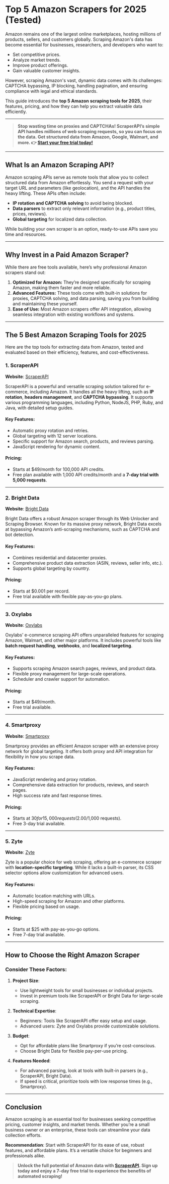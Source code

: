 # Top 5 Amazon Scrapers for 2025 (Tested)

Amazon remains one of the largest online marketplaces, hosting millions of products, sellers, and customers globally. Scraping Amazon's data has become essential for businesses, researchers, and developers who want to:

- Set competitive prices.
- Analyze market trends.
- Improve product offerings.
- Gain valuable customer insights.

However, scraping Amazon's vast, dynamic data comes with its challenges: CAPTCHA bypassing, IP blocking, handling pagination, and ensuring compliance with legal and ethical standards.

This guide introduces the **top 5 Amazon scraping tools for 2025**, their features, pricing, and how they can help you extract valuable data efficiently.

---

> **Stop wasting time on proxies and CAPTCHAs! ScraperAPI’s simple API handles millions of web scraping requests, so you can focus on the data. Get structured data from Amazon, Google, Walmart, and more. 👉 [Start your free trial today!](https://bit.ly/Scraperapi)**

---

## What Is an Amazon Scraping API?

Amazon scraping APIs serve as remote tools that allow you to collect structured data from Amazon effortlessly. You send a request with your target URL and parameters (like geolocation), and the API handles the heavy lifting. These APIs often include:

- **IP rotation and CAPTCHA solving** to avoid being blocked.
- **Data parsers** to extract only relevant information (e.g., product titles, prices, reviews).
- **Global targeting** for localized data collection.

While building your own scraper is an option, ready-to-use APIs save you time and resources.

---

## Why Invest in a Paid Amazon Scraper?

While there are free tools available, here’s why professional Amazon scrapers stand out:

1. **Optimized for Amazon:** They’re designed specifically for scraping Amazon, making them faster and more reliable.
2. **Advanced Features:** These tools come with built-in solutions for proxies, CAPTCHA solving, and data parsing, saving you from building and maintaining these yourself.
3. **Ease of Use:** Most Amazon scrapers offer API integration, allowing seamless integration with existing workflows and systems.

---

## The 5 Best Amazon Scraping Tools for 2025

Here are the top tools for extracting data from Amazon, tested and evaluated based on their efficiency, features, and cost-effectiveness.

### 1. ScraperAPI

**Website**: [ScraperAPI](https://bit.ly/Scraperapi)

ScraperAPI is a powerful and versatile scraping solution tailored for e-commerce, including Amazon. It handles all the heavy lifting, such as **IP rotation**, **headers management**, and **CAPTCHA bypassing**. It supports various programming languages, including Python, NodeJS, PHP, Ruby, and Java, with detailed setup guides.

#### Key Features:
- Automatic proxy rotation and retries.
- Global targeting with 12 server locations.
- Specific support for Amazon search, products, and reviews parsing.
- JavaScript rendering for dynamic content.

#### Pricing:
- Starts at $49/month for 100,000 API credits.
- Free plan available with 1,000 API credits/month and a **7-day trial with 5,000 requests**.

---

### 2. Bright Data

**Website**: [Bright Data](https://brightdata.com)

Bright Data offers a robust Amazon scraper through its Web Unlocker and Scraping Browser. Known for its massive proxy network, Bright Data excels at bypassing Amazon’s anti-scraping mechanisms, such as CAPTCHA and bot detection.

#### Key Features:
- Combines residential and datacenter proxies.
- Comprehensive product data extraction (ASIN, reviews, seller info, etc.).
- Supports global targeting by country.

#### Pricing:
- Starts at $0.001 per record.
- Free trial available with flexible pay-as-you-go plans.

---

### 3. Oxylabs

**Website**: [Oxylabs](https://oxylabs.io)

Oxylabs’ e-commerce scraping API offers unparalleled features for scraping Amazon, Walmart, and other major platforms. It includes powerful tools like **batch request handling**, **webhooks**, and **localized targeting**.

#### Key Features:
- Supports scraping Amazon search pages, reviews, and product data.
- Flexible proxy management for large-scale operations.
- Scheduler and crawler support for automation.

#### Pricing:
- Starts at $49/month.
- Free trial available.

---

### 4. Smartproxy

**Website**: [Smartproxy](https://smartproxy.com)

Smartproxy provides an efficient Amazon scraper with an extensive proxy network for global targeting. It offers both proxy and API integration for flexibility in how you scrape data.

#### Key Features:
- JavaScript rendering and proxy rotation.
- Comprehensive data extraction for products, reviews, and search pages.
- High success rate and fast response times.

#### Pricing:
- Starts at $30 for 15,000 requests ($2.00/1,000 requests).
- Free 3-day trial available.

---

### 5. Zyte

**Website**: [Zyte](https://www.zyte.com)

Zyte is a popular choice for web scraping, offering an e-commerce scraper with **location-specific targeting**. While it lacks a built-in parser, its CSS selector options allow customization for advanced users.

#### Key Features:
- Automatic location matching with URLs.
- High-speed scraping for Amazon and other platforms.
- Flexible pricing based on usage.

#### Pricing:
- Starts at $25 with pay-as-you-go options.
- Free 7-day trial available.

---

## How to Choose the Right Amazon Scraper

### Consider These Factors:
1. **Project Size**:
   - Use lightweight tools for small businesses or individual projects.
   - Invest in premium tools like ScraperAPI or Bright Data for large-scale scraping.

2. **Technical Expertise**:
   - Beginners: Tools like ScraperAPI offer easy setup and usage.
   - Advanced users: Zyte and Oxylabs provide customizable solutions.

3. **Budget**:
   - Opt for affordable plans like Smartproxy if you’re cost-conscious.
   - Choose Bright Data for flexible pay-per-use pricing.

4. **Features Needed**:
   - For advanced parsing, look at tools with built-in parsers (e.g., ScraperAPI, Bright Data).
   - If speed is critical, prioritize tools with low response times (e.g., Smartproxy).

---

## Conclusion

Amazon scraping is an essential tool for businesses seeking competitive pricing, customer insights, and market trends. Whether you’re a small business owner or an enterprise, these tools can streamline your data collection efforts.

**Recommendation**: Start with ScraperAPI for its ease of use, robust features, and affordable plans. It’s a versatile choice for beginners and professionals alike.

> **Unlock the full potential of Amazon data with [ScraperAPI](https://bit.ly/Scraperapi). Sign up today and enjoy a 7-day free trial to experience the benefits of automated scraping!**
